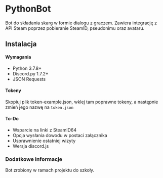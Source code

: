 # PythonBot

Bot do składania skarg w formie dialogu z graczem. Zawiera integrację z API Steam poprzez pobieranie SteamID, pseudonimu oraz avataru. 

## Instalacja
#### **Wymagania**
- Python 3.7.8+
- Discord.py 1.7.2+
- JSON Requests

#### **Tokeny**
Skopiuj plik token-example.json, wklej tam poprawne tokeny, a następnie zmień jego nazwę na `token.json`

#### To-Do
- Wsparcie na linki z SteamID64
- Opcja wysłania dowodu w postaci załącznika
- Usprawnienie ostatniej wizyty
- Wersja discord.js

### Dodatkowe informacje 
 Bot zrobiony w ramach projektu do szkoły. 
